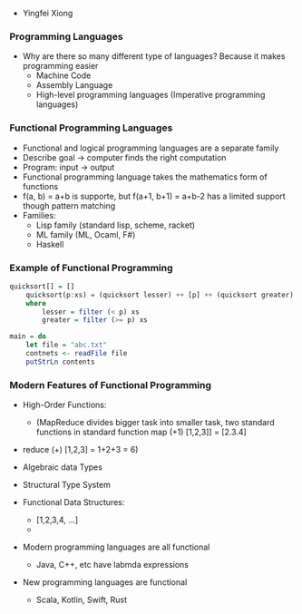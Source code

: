 - Yingfei Xiong


### Programming Languages
- Why are there so many different type of languages? 
	Because it makes programming easier
	- Machine Code
	- Assembly Language
	- High-level programming languages (Imperative programming languages)

### Functional Programming Languages
- Functional and logical programming languages are a separate family
- Describe goal $\to$ computer finds the right computation
- Program: input $\to$ output
- Functional programming language takes the mathematics form of functions
- f(a, b) = a+b is supporte, but f(a+1, b+1) = a+b-2 has a limited support though pattern matching
- Families:
  - Lisp family (standard lisp, scheme, racket)
  - ML family (ML, Ocaml, F#)
  - Haskell

### Example of Functional Programming
```Haskell
quicksort[] = []
	quicksort(p:xs) = (quicksort lesser) ++ [p] ++ (quicksort greater)
	where
		lesser = filter (< p) xs
		greater = filter (>= p) xs

``` 

```Haskell
main = do
	let file = "abc.txt"
	contnets <- readFile file
	putStrLn contents
```


### Modern Features of Functional Programming
- High-Order Functions:
	- (MapReduce divides bigger task into smaller task, two standard functions in standard function map (+1) [1,2,3]] = [2.3.4]
- reduce (+) [1,2,3] = 1+2+3 = 6)
- Algebraic data Types
- Structural Type System
- Functional Data Structures:
	- [1,2,3,4, ...]
	- 

- Modern programming languages are all functional
	- Java, C++, etc have labmda expressions
- New programming languages are functional
	- Scala, Kotlin, Swift, Rust